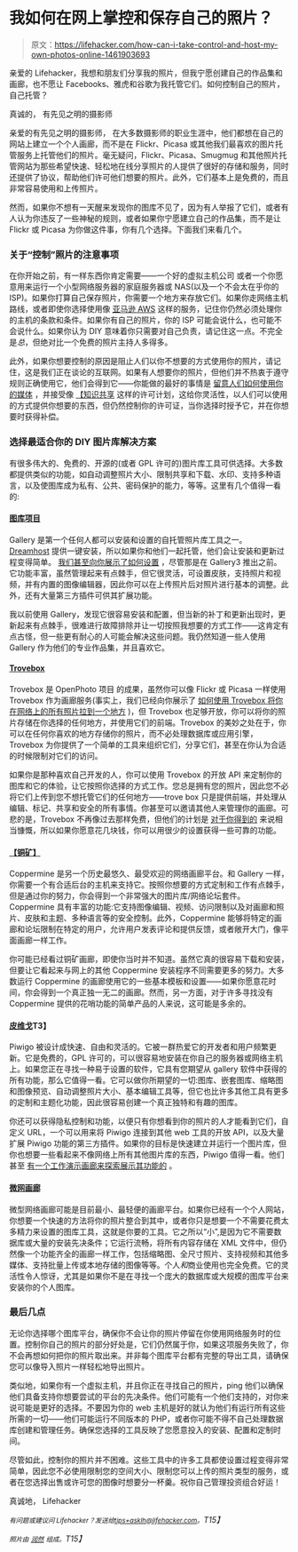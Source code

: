 # 我如何在网上掌控和保存自己的照片？

> 原文：<https://lifehacker.com/how-can-i-take-control-and-host-my-own-photos-online-1461903693>

亲爱的 Lifehacker，我想和朋友们分享我的照片，但我宁愿创建自己的作品集和画廊，也不愿让 Facebooks、雅虎和谷歌为我托管它们。如何控制自己的照片，自己托管？



真诚的，
有先见之明的摄影师

亲爱的有先见之明的摄影师，
在大多数摄影师的职业生涯中，他们都想在自己的网站上建立一个个人画廊，而不是在 Flickr、Picasa 或其他我们最喜欢的图片托管服务上托管他们的照片。毫无疑问，Flickr、Picasa、Smugmug 和其他照片托管网站为那些希望快速、轻松地在线分享照片的人提供了很好的存储和服务，同时还提供了协议，帮助他们许可他们想要的照片。此外，它们基本上是免费的，而且非常容易使用和上传照片。

然而，如果你不想有一天醒来发现你的图库不见了，因为有人举报了它们，或者有人认为你违反了一些神秘的规则，或者如果你宁愿建立自己的作品集，而不是让 Flickr 或 Picasa 为你做这件事，你有几个选择。下面我们来看几个。

### 关于“控制”照片的注意事项

在你开始之前，有一样东西你肯定需要——一个好的虚拟主机公司 或者一个你愿意用来运行一个小型网络服务器的家庭服务器或 NAS(以及一个不会太在乎你的 ISP)。如果你打算自己保存照片，你需要一个地方来存放它们。如果你走网络主机路线，或者即使你选择使用像 [亚马逊 AWS](http://aws.amazon.com/?asc_campaign=InlineText&asc_refurl=https://lifehacker.com/how-can-i-take-control-and-host-my-own-photos-online-1461903693&asc_source=&tag=kinjalifehackerlink-20) 这样的服务，记住你仍然必须处理你的主机的条款和条件。如果你有自己的照片，你的 ISP 可能会说什么，也可能不会说什么。如果你认为 DIY 意味着你只需要对自己负责，请记住这一点。不完全是*总*，但绝对比一个免费的照片主持人多得多。

此外，如果你想要控制的原因是阻止人们以你不想要的方式使用你的照片，请记住，这是我们正在谈论的互联网。如果有人想要你的照片，但他们并不热衷于遵守规则正确使用它，他们会得到它——你能做的最好的事情是 [留意人们如何使用你的媒体](https://lifehacker.com/how-to-keep-track-of-how-other-people-are-using-your-me-5915409) ，并接受像 [【知识共享](http://creativecommons.org/) 这样的许可计划，这给你灵活性，以人们可以使用的方式提供你想要的东西，但仍然控制你的许可证，当你选择时授予它，并在你想要时获得补偿。

### 选择最适合你的 DIY 图片库解决方案

有很多伟大的、免费的、开源的(或者 GPL 许可的)图片库工具可供选择。大多数都提供类似的功能，如自动调整照片大小、限制共享和下载、水印、支持多种语言，以及使图库成为私有、公共、密码保护的能力，等等。这里有几个值得一看的:

#### [图库项目](http://galleryproject.org/)

Gallery 是第一个任何人都可以安装和设置的自托管照片库工具之一。 [Dreamhost](http://dreamhost.com/) 提供一键安装，所以如果你和他们一起托管，他们会让安装和更新过程变得简单。 [我们甚至向你展示了如何设置](https://lifehacker.com/hack-attack-host-your-own-photo-gallery-with-gallery2-218755) ，尽管那是在 Gallery3 推出之前。它功能丰富，虽然管理起来有点棘手，但它很灵活，可设置皮肤，支持照片和视频，并有内置的图像编辑器，因此你可以在上传照片后对照片进行基本的调整。此外，还有大量第三方插件可供其扩展功能。

我以前使用 Gallery，发现它很容易安装和配置，但当新的补丁和更新出现时，更新起来有点棘手，很难进行故障排除并让一切按照我想要的方式工作——这肯定有点古怪，但一些更有耐心的人可能会解决这些问题。我仍然知道一些人使用 Gallery 作为他们的专业作品集，并且喜欢它。

#### [Trovebox](https://trovebox.com/)

Trovebox 是 OpenPhoto 项目 的成果，虽然你可以像 Flickr 或 Picasa 一样使用 Trovebox 作为画廊服务(事实上，我们已经向你展示了 [如何使用 Trovebox 将你在网络上的所有照片拉到一个地方](https://lifehacker.com/how-to-merge-all-your-photos-from-the-web-into-one-cohe-893716208) )，但 Trovebox 也足够开放，你可以将你的照片存储在你选择的任何地方，并使用它们的前端。Trovebox 的美妙之处在于，你可以在任何你喜欢的地方存储你的照片，而不必处理数据库或应用引擎，Trovebox 为你提供了一个简单的工具来组织它们，分享它们，甚至在你认为合适的时候限制对它们的访问。

如果你是那种喜欢自己开发的人，你可以使用 Trovebox 的开放 API 来定制你的图库和它的体验，让它按照你选择的方式工作。您总是拥有您的照片，因此您不必将它们上传到您不想托管它们的任何地方——trove box 只是提供前端，并处理从编辑、标记、共享和安全的所有事情。你甚至可以邀请其他人来管理你的画廊。可悲的是，Trovebox 不再像过去那样免费，但他们的计划是 [对于你得到的](https://trovebox.com/plans) 来说相当慷慨，所以如果你愿意花几块钱，你可以用很少的设置获得一些可靠的功能。

#### [【铜矿】](http://coppermine-gallery.net/)

Coppermine 是另一个历史最悠久、最受欢迎的网络画廊平台。和 Gallery 一样，你需要一个有合适后台的主机来支持它。按照你想要的方式定制和工作有点棘手，但是通过你的努力，你会得到一个非常强大的图片库/网络论坛套件。Coppermine 具有丰富的功能:它支持图像编辑、视频、访问限制以及对画廊和照片、皮肤和主题、多种语言等的安全控制。此外，Coppermine 能够将特定的画廊和论坛限制在特定的用户，允许用户发表评论和提供反馈，或者敞开大门，像平面画廊一样工作。

你可能已经看过铜矿画廊，即使你当时并不知道。虽然它真的很容易下载和安装，但要让它看起来与网上的其他 Coppermine 安装程序不同需要更多的努力。大多数运行 Coppermine 的画廊使用它的一些基本模板和设置——如果你愿意花时间，你会得到一个真正独一无二的画廊。然而，另一方面，对于许多寻找没有 Coppermine 提供的花哨功能的简单产品的人来说，这可能是多余的。

#### [皮维戈](http://www.piwigo.org/)T3】

Piwigo 被设计成快速、自由和灵活的。它被一群热爱它的开发者和用户频繁更新。它是免费的，GPL 许可的，可以很容易地安装在你自己的服务器或网络主机上。如果您正在寻找一种易于设置的软件，它具有您期望从 gallery 软件中获得的所有功能，那么它值得一看。它可以做你所期望的一切:图库、嵌套图库、缩略图和图像预览、自动调整照片大小、基本编辑工具等，但它也比许多其他工具有更多的定制和主题化功能，因此很容易创建一个真正独特和有趣的图库。

你还可以获得隐私控制和功能，以便只有你想看到你的照片的人才能看到它们，自定义 URL，一个可以用来将 Piwigo 连接到其他 web 工具的开放 API，以及大量扩展 Piwigo 功能的第三方插件。如果你的目标是快速建立并运行一个图片库，但你也想要一些看起来不像网络上所有其他图片库的东西，Piwigo 值得一看。他们甚至 [有一个工作演示画廊来探索展示其功能的](http://www.piwigo.org/demo/) 。

#### [微网画廊](http://www.tinywebgallery.com/)

微型网络画廊可能是目前最小、最轻便的画廊平台。如果你已经有一个个人网站，你想要一个快速的方法将你的照片整合到其中，或者你只是想要一个不需要花费太多精力来设置的图库工具，这就是你要的工具。它之所以“小”,是因为它不需要数据库或大量的安装先决条件；它运行流畅，将所有内容存储在 XML 文件中，但仍然像一个功能齐全的画廊一样工作，包括缩略图、全尺寸照片、支持视频和其他多媒体、支持批量上传或本地存储的图像等等。个人*和*商业使用也完全免费。它的灵活性令人惊讶，尤其是如果你不是在寻找一个庞大的数据库或大规模的图库平台来安装你的个人图库。

### 最后几点

无论你选择哪个图库平台，确保你不会让你的照片停留在你使用网络服务时的位置。控制你自己的照片的部分好处是，它们仍然属于你，如果这项服务失败了，你不会再想如何把你的照片取出来。并非每个图库平台都有完整的导出工具，请确保您可以像导入照片一样轻松地导出照片。

类似地，如果你有一个虚拟主机，并且你正在寻找自己的照片，ping 他们以确保他们具备支持你想要尝试的平台的先决条件。他们可能有一个他们支持的，对你来说可能是更好的选择。不要因为你的 web 主机是好的就认为他们有运行所有这些所需的一切——他们可能运行不同版本的 PHP，或者你可能不得不自己处理数据库创建和管理任务。确保您选择的工具反映了您愿意投入的安装、配置和定制时间。

尽管如此，控制你的照片并不困难。这些工具中的许多工具都使设置过程变得非常简单，因此您不必使用限制您的空间大小、限制您可以上传的照片类型的服务，或者在您选择出售或许可您的图像时想要分一杯羹。祝你自己管理投资组合好运！

真诚地，
Lifehacker

*<small>有问题或建议问 Lifehacker？发送给</small>*[*<small>tips+asklh@lifehacker.com</small>*](mailto:tips+asklh@lifehacker.com)*<small>。</small>T15】*

*<small>照片由</small>* [*<small>润然</small>*](http://www.flickr.com/photos/runran/4448167284/) *<small>组成。</small>T15】*